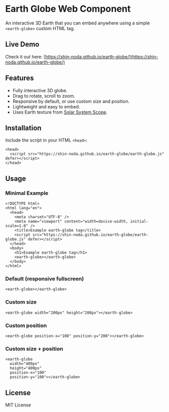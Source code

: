 # Earth Globe Web Component

An interactive 3D Earth that you can embed anywhere using a simple `<earth-globe>` custom HTML tag.

## Live Demo
Check it out here: [https://shin-noda.github.io/earth-globe/](https://shin-noda.github.io/earth-globe/)

## Features
- Fully interactive 3D globe.
- Drag to rotate, scroll to zoom.
- Responsive by default, or use custom size and position.
- Lightweight and easy to embed.
- Uses Earth texture from [Solar System Scope](https://www.solarsystemscope.com/textures/?utm_source=chatgpt.com).

## Installation

Include the script in your HTML `<head>`:
```
<head>
  <script src="https://shin-noda.github.io/earth-globe/earth-globe.js" defer></script>
</head>
```

## Usage
### Minimal Example
```
<!DOCTYPE html>
<html lang="en">
  <head>
    <meta charset="UTF-8" />
    <meta name="viewport" content="width=device-width, initial-scale=1.0" />
    <title>Example earth-globe tag</title>
    <script src="https://shin-noda.github.io/earth-globe/earth-globe.js" defer></script>
  </head>
  <body>
    <h1>Example earth-globe tag</h1>
    <earth-globe></earth-globe>
  </body>
</html>
```

### Default (responsive fullscreen)
```
<earth-globe></earth-globe>
```

### Custom size
```
<earth-globe width="200px" height="200px"></earth-globe>
```

### Custom position
```
<earth-globe position-x="100" position-y="200"></earth-globe>
```

### Custom size + position
```
<earth-globe 
  width="400px" 
  height="400px" 
  position-x="100" 
  position-y="100"></earth-globe>
```

## License
MIT License
